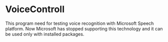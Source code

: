 # VoiceControll
This program need for testing voice recognition with  Microsoft Speech platform. Now Microsoft has stopped supporting this technology and it can be used only with installed packages.
